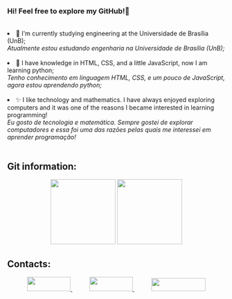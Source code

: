 ### Hi! Feel free to explore my GitHub!👋

<br>

<li> 🔭 I'm currently studying engineering at the Universidade de Brasília (UnB); <br>
  <i>Atualmente estou estudando engenharia na Universidade de Brasília (UnB);</li> </i>
 <br>
 
<li> 🌱 I have knowledge in HTML, CSS, and a little JavaScript, now I am learning python; <br>
<i>Tenho conhecimento em linguagem HTML, CSS, e um pouco de JavaScript, agora estou aprendendo python;</li> </i>
<br>

<li> ✨ I like technology and mathematics. I have always enjoyed exploring computers and it was one of the reasons I became interested in learning programming!<br>
<i>Eu gosto de tecnologia e matemática. Sempre gostei de explorar computadores e essa foi uma das razões pelas quais me interessei em aprender programação!</li> </i>

<br>

<!--Central de meus status-->

## Git information:	<br>

<p align="center">
<img height="150em"
     src="https://github-readme-stats.vercel.app/api/top-langs/?username=DaviRogs&text_color=FFFFFF&show_icons=true&Learning-HTML&count_private=true&bg_color=0D1117&layout=compact"/>
  <img height="150em"
       src="https://github-readme-stats.vercel.app/api?username=DaviRogs&count_private=true&show_icons=true&cache_seconds=86400&custom_title=Github%20Status&text_color=FFFFFF&bg_color=0D1117"
    />
</p>

<!--Meios de Contato-->

## Contacts: <br>

<p align="center">
    <a href="https://github.com/DaviRogs"> 
        <img width="100em" height="33em" src="https://img.shields.io/badge/github-%23100000.svg?&style=for-the-badge&logo=github&logoColor=white&Color&link=mailto:https://github.com/DaviRogs">
    </a>
    &nbsp;&nbsp;&nbsp;&nbsp;&nbsp;&nbsp;&nbsp;&nbsp;&nbsp;
    <a href="mailto:davirocha12.80@gmail.com">
        <img width="100em" height="33em" src="https://img.shields.io/badge/gmail-D14836?&style=for-the-badge&logo=gmail&logoColor=white&link=mailto:davirocha12.80@gmail.com">
    </a>
    &nbsp;&nbsp;&nbsp;&nbsp;&nbsp;&nbsp;&nbsp;&nbsp;&nbsp;
    <a href="https://www.linkedin.com/in/davi-rogs1">
        <img width="125em" height="30em" src="https://img.shields.io/badge/linkedin-%230077B5.svg?&style=for-the-badge&logo=linkedin&logoColor=white&link=mailto:https://www.linkedin.com/in/davi-rogs1">
    </a>
</p>
